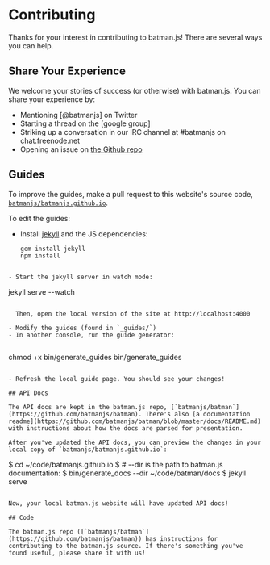 # Contributing

Thanks for your interest in contributing to batman.js! There are several ways you can help.

## Share Your Experience 

We welcome your stories of success (or otherwise) with batman.js. You can share your experience by: 

- Mentioning [@batmanjs] on Twitter
- Starting a thread on the [google group]
- Striking up a conversation in our IRC channel at #batmanjs on chat.freenode.net
- Opening an issue on [the Github repo](https://github.com/batmanjs/batman)

## Guides

To improve the guides, make a pull request to this website's source code, [`batmanjs/batmanjs.github.io`](https://github.com/batmanjs/batmanjs.github.io). 

To edit the guides: 

- Install [jekyll](http://jekyllrb.com) and the JS dependencies: 

  ```
  gem install jekyll
  npm install 
```

- Start the jekyll server in watch mode:

  ```
  jekyll serve --watch
```
  
  Then, open the local version of the site at http://localhost:4000

- Modify the guides (found in `_guides/`)
- In another console, run the guide generator:
  
  ```
  chmod +x bin/generate_guides
  bin/generate_guides
```

- Refresh the local guide page. You should see your changes!

## API Docs

The API docs are kept in the batman.js repo, [`batmanjs/batman`](https://github.com/batmanjs/batman). There's also [a documentation readme](https://github.com/batmanjs/batman/blob/master/docs/README.md) with instructions about how the docs are parsed for presentation.

After you've updated the API docs, you can preview the changes in your local copy of `batmanjs/batmanjs.github.io`: 

``` 
$ cd ~/code/batmanjs.github.io
$ # --dir is the path to batman.js documentation:
$ bin/generate_docs --dir ~/code/batman/docs 
$ jekyll serve
```

Now, your local batman.js website will have updated API docs!

## Code

The batman.js repo ([`batmanjs/batman`](https://github.com/batmanjs/batman)) has instructions for contributing to the batman.js source. If there's something you've found useful, please share it with us! 



